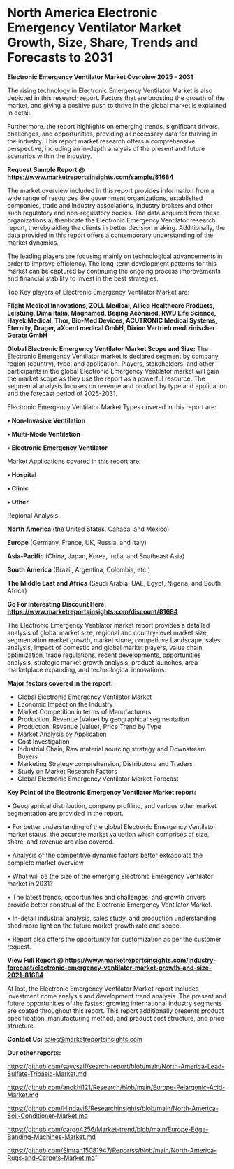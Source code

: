 # North America Electronic Emergency Ventilator Market Growth, Size, Share, Trends and Forecasts to 2031

<Strong> Electronic Emergency Ventilator Market Overview 2025 - 2031</strong>

The rising technology in Electronic Emergency Ventilator Market is also depicted in this research report. Factors that are boosting the growth of the market, and giving a positive push to thrive in the global market is explained in detail.

Furthermore, the report highlights on emerging trends, significant drivers, challenges, and opportunities, providing all necessary data for thriving in the industry. This report market research offers a comprehensive perspective, including an in-depth analysis of the present and future scenarios within the industry.

<strong>Request Sample Report @ <a href=https://www.marketreportsinsights.com/sample/81684>https://www.marketreportsinsights.com/sample/81684</a></strong>

The market overview included in this report provides information from a wide range of resources like government organizations, established companies, trade and industry associations, industry brokers and other such regulatory and non-regulatory bodies. The data acquired from these organizations authenticate the Electronic Emergency Ventilator research report, thereby aiding the clients in better decision making. Additionally, the data provided in this report offers a contemporary understanding of the market dynamics.

The leading players are focusing mainly on technological advancements in order to improve efficiency. The long-term development patterns for this market can be captured by continuing the ongoing process improvements and financial stability to invest in the best strategies.

Top Key players of Electronic Emergency Ventilator Market are:

<strong>Flight Medical Innovations, ZOLL Medical, Allied Healthcare Products, Leistung, Dima Italia, Magnamed, Beijing Aeonmed, RWD Life Science, Hayek Medical, Thor, Bio-Med Devices, ACUTRONIC Medical Systems, Eternity, Drager, aXcent medical GmbH, Dixion Vertrieb medizinischer Gerate GmbH</strong>

<strong><b>Global Electronic Emergency Ventilator Market Scope and Size:</b></strong>
The Electronic Emergency Ventilator market is declared segment by company, region (country), type, and application. Players, stakeholders, and other participants in the global Electronic Emergency Ventilator market will gain the market scope as they use the report as a powerful resource. The segmental analysis focuses on revenue and product by type and application and the forecast period of 2025-2031.

Electronic Emergency Ventilator Market Types covered in this report are:

<strong>• Non-Invasive Ventilation

• Multi-Mode Ventilation

• Electronic Emergency Ventilator</strong>

Market Applications covered in this report are:

<strong>• Hospital

• Clinic

• Other</strong> 

Regional Analysis

<strong>North America</strong> (the United States, Canada, and Mexico)

<strong>Europe</strong> (Germany, France, UK, Russia, and Italy)

<strong>Asia-Pacific</strong> (China, Japan, Korea, India, and Southeast Asia)

<strong>South America</strong> (Brazil, Argentina, Colombia, etc.)

<strong>The Middle East and Africa</strong> (Saudi Arabia, UAE, Egypt, Nigeria, and South Africa)

<strong>Go For Interesting Discount Here: <a href=https://www.marketreportsinsights.com/discount/81684>https://www.marketreportsinsights.com/discount/81684</a></strong>

The Electronic Emergency Ventilator market report provides a detailed analysis of global market size, regional and country-level market size, segmentation market growth, market share, competitive Landscape, sales analysis, impact of domestic and global market players, value chain optimization, trade regulations, recent developments, opportunities analysis, strategic market growth analysis, product launches, area marketplace expanding, and technological innovations.

<strong><b>Major factors covered in the report:</b></strong>
<ul>
  <li>Global Electronic Emergency Ventilator Market </li>
  <li>Economic Impact on the Industry</li>
  <li>Market Competition in terms of Manufacturers</li>
  <li>Production, Revenue (Value) by geographical segmentation</li>
  <li>Production, Revenue (Value), Price Trend by Type</li>
  <li>Market Analysis by Application</li>
  <li>Cost Investigation</li>
  <li>Industrial Chain, Raw material sourcing strategy and Downstream Buyers</li>
  <li>Marketing Strategy comprehension, Distributors and Traders</li>
  <li>Study on Market Research Factors</li>
  <li>Global Electronic Emergency Ventilator Market Forecast</li>
</ul>

<strong><b>Key Point of the Electronic Emergency Ventilator Market report:</b></strong>

• Geographical distribution, company profiling, and various other market segmentation are provided in the report.

• For better understanding of the global Electronic Emergency Ventilator market status, the accurate market valuation which comprises of size, share, and revenue are also covered.

• Analysis of the competitive dynamic factors better extrapolate the complete market overview

• What will be the size of the emerging Electronic Emergency Ventilator market in 2031?

• The latest trends, opportunities and challenges, and growth drivers provide better construal of the Electronic Emergency Ventilator Market.

• In-detail industrial analysis, sales study, and production understanding shed more light on the future market growth rate and scope.

• Report also offers the opportunity for customization as per the customer request.

<strong><b>View Full Report @ <a href=https://www.marketreportsinsights.com/industry-forecast/electronic-emergency-ventilator-market-growth-and-size-2021-81684>https://www.marketreportsinsights.com/industry-forecast/electronic-emergency-ventilator-market-growth-and-size-2021-81684</a></b></strong>


At last, the Electronic Emergency Ventilator Market report includes investment come analysis and development trend analysis. The present and future opportunities of the fastest growing international industry segments are coated throughout this report. This report additionally presents product specification, manufacturing method, and product cost structure, and price structure.

<strong>Contact Us:</strong>
sales@marketreportsinsights.com

<strong>Our other reports:</strong>

<a href=https://github.com/sayysaif/search-report/blob/main/North-America-Lead-Sulfate-Tribasic-Market.md>https://github.com/sayysaif/search-report/blob/main/North-America-Lead-Sulfate-Tribasic-Market.md</a>

<a href=https://github.com/anokhi121/Research/blob/main/Europe-Pelargonic-Acid-Market.md>https://github.com/anokhi121/Research/blob/main/Europe-Pelargonic-Acid-Market.md</a>

<a href=https://github.com/Hindavi8/Researchinsights/blob/main/North-America-Soil-Conditioner-Market.md>https://github.com/Hindavi8/Researchinsights/blob/main/North-America-Soil-Conditioner-Market.md</a>

<a href=https://github.com/cargo4256/Market-trend/blob/main/Europe-Edge-Banding-Machines-Market.md>https://github.com/cargo4256/Market-trend/blob/main/Europe-Edge-Banding-Machines-Market.md</a>

<a href=https://github.com/Simran15081947/Reportss/blob/main/North-America-Rugs-and-Carpets-Market.md>https://github.com/Simran15081947/Reportss/blob/main/North-America-Rugs-and-Carpets-Market.md</a>"
